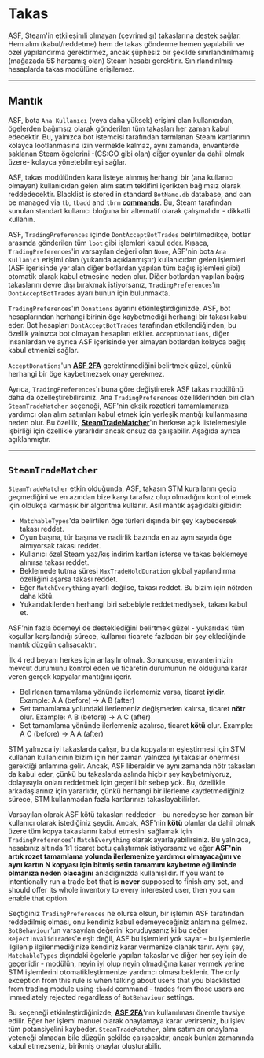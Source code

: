 # Takas

ASF, Steam'in etkileşimli olmayan (çevrimdışı) takaslarına destek sağlar. Hem alım (kabul/reddetme) hem de takas gönderme hemen yapılabilir ve özel yapılandırma gerektirmez, ancak şüphesiz bir şekilde sınırlandırılmamış (mağazada 5$ harcamış olan) Steam hesabı gerektirir. Sınırlandırılmış hesaplarda takas modülüne erişilemez.

---

## Mantık

ASF, bota `Ana Kullanıcı` (veya daha yüksek) erişimi olan kullanıcıdan, ögelerden bağımsız olarak gönderilen tüm takasları her zaman kabul edecektir. Bu, yalnızca bot istemcisi tarafından farmlanan Steam kartlarının kolayca lootlanmasına izin vermekle kalmaz, aynı zamanda, envanterde saklanan Steam ögelerini -(CS:GO gibi olan) diğer oyunlar da dahil olmak üzere- kolayca yönetebilmeyi sağlar.

ASF, takas modülünden kara listeye alınmış herhangi bir (ana kullanıcı olmayan) kullanıcıdan gelen alım satım teklifini içerikten bağımsız olarak reddedecektir. Blacklist is stored in standard `BotName.db` database, and can be managed via `tb`, `tbadd` and `tbrm` **[commands](https://github.com/JustArchiNET/ArchiSteamFarm/wiki/Commands)**. Bu, Steam tarafından sunulan standart kullanıcı bloğuna bir alternatif olarak çalışmalıdır - dikkatli kullanın.

ASF, `TradingPreferences` içinde `DontAcceptBotTrades` belirtilmedikçe, botlar arasında gönderilen tüm `loot` gibi işlemleri kabul eder. Kısaca, `TradingPreferences`'in varsayılan değeri olan `None`, ASF'nin bota `Ana Kullanıcı` erişimi olan (yukarıda açıklanmıştır) kullanıcıdan gelen işlemleri (ASF içerisinde yer alan diğer botlardan yapılan tüm bağış işlemleri gibi) otomatik olarak kabul etmesine neden olur. Diğer botlardan yapılan bağış takaslarını devre dışı bırakmak istiyorsanız, `TradingPreferences`'ın `DontAcceptBotTrades` ayarı bunun için bulunmakta.

`TradingPreferences`'ın `Donations` ayarını etkinleştirdiğinizde, ASF, bot hesaplarından herhangi birinin öge kaybetmediği herhangi bir takası kabul eder. Bot hesapları `DontAcceptBotTrades` tarafından etkilendiğinden, bu özellik yalnızca bot olmayan hesapları etkiler. `AcceptDonations`, diğer insanlardan ve ayrıca ASF içerisinde yer almayan botlardan kolayca bağış kabul etmenizi sağlar.

`AcceptDonations`'un **[ASF 2FA](https://github.com/JustArchiNET/ArchiSteamFarm/wiki/Two-factor-authentication)** gerektirmediğini belirtmek güzel, çünkü herhangi bir öge kaybetmezsek onay gerekmez.

Ayrıca, `TradingPreferences`'ı buna göre değiştirerek ASF takas modülünü daha da özelleştirebilirsiniz. Ana `TradingPreferences` özelliklerinden biri olan `SteamTradeMatcher` seçeneği, ASF'nin eksik rozetleri tamamlamanıza yardımcı olan alım satımları kabul etmek için yerleşik mantığı kullanmasına neden olur. Bu özellik, **[SteamTradeMatcher](https://www.steamtradematcher.com)**'ın herkese açık listelemesiyle işbirliği için özellikle yararlıdır ancak onsuz da çalışabilir. Aşağıda ayrıca açıklanmıştır.

---

## `SteamTradeMatcher`

`SteamTradeMatcher` etkin olduğunda, ASF, takasın STM kurallarını geçip geçmediğini ve en azından bize karşı tarafsız olup olmadığını kontrol etmek için oldukça karmaşık bir algoritma kullanır. Asıl mantık aşağıdaki gibidir:

- `MatchableTypes`'da belirtilen öge türleri dışında bir şey kaybedersek takası reddet.
- Oyun başına, tür başına ve nadirlik bazında en az aynı sayıda öge almıyorsak takası reddet.
- Kullanıcı özel Steam yaz/kış indirim kartları isterse ve takas beklemeye alınırsa takası reddet.
- Beklemede tutma süresi `MaxTradeHoldDuration` global yapılandırma özelliğini aşarsa takası reddet.
- Eğer `MatchEverything` ayarlı değilse, takası reddet. Bu bizim için nötrden daha kötü.
- Yukarıdakilerden herhangi biri sebebiyle reddetmediysek, takası kabul et.

ASF'nin fazla ödemeyi de desteklediğini belirtmek güzel - yukarıdaki tüm koşullar karşılandığı sürece, kullanıcı ticarete fazladan bir şey eklediğinde mantık düzgün çalışacaktır.

İlk 4 red beyanı herkes için anlaşılır olmalı. Sonuncusu, envanterinizin mevcut durumunu kontrol eden ve ticaretin durumunun ne olduğuna karar veren gerçek kopyalar mantığını içerir.

- Belirlenen tamamlama yönünde ilerlememiz varsa, ticaret **iyidir**. Example: A A (before) -> A B (after)
- Set tamamlama yolundaki ilerlemeniz değişmeden kalırsa, ticaret **nötr** olur. Example: A B (before) -> A C (after)
- Set tamamlama yönünde ilerlemeniz azalırsa, ticaret **kötü** olur. Example: A C (before) -> A A (after)

STM yalnızca iyi takaslarda çalışır, bu da kopyaların eşleştirmesi için STM kullanan kullanıcının bizim için her zaman yalnızca iyi takaslar önermesi gerektiği anlamına gelir. Ancak, ASF liberaldir ve aynı zamanda nötr takasları da kabul eder, çünkü bu takaslarda aslında hiçbir şey kaybetmiyoruz, dolayısıyla onları reddetmek için geçerli bir sebep yok. Bu, özellikle arkadaşlarınız için yararlıdır, çünkü herhangi bir ilerleme kaydetmediğiniz sürece, STM kullanmadan fazla kartlarınızı takaslayabilirler.

Varsayılan olarak ASF kötü takasları reddeder - bu neredeyse her zaman bir kullanıcı olarak istediğiniz şeydir. Ancak, ASF'nin **kötü** olanlar da dahil olmak üzere tüm kopya takaslarını kabul etmesini sağlamak için `TradingPreferences`'ı `MatchEverything` olarak ayarlayabilirsiniz. Bu yalnızca, hesabınız altında 1:1 ticaret botu çalıştırmak istiyorsanız ve eğer **ASF'nin artık rozet tamamlama yolunda ilerlemenize yardımcı olmayacağını ve aynı kartın N kopyası için bitmiş setin tamamını kaybetme eğiliminde olmanıza neden olacağını** anladığınızda kullanışlıdır. If you want to intentionally run a trade bot that is **never** supposed to finish any set, and should offer its whole inventory to every interested user, then you can enable that option.

Seçtiğiniz `TradingPreferences` ne olursa olsun, bir işlemin ASF tarafından reddedilmiş olması, onu kendiniz kabul edemeyeceğiniz anlamına gelmez. `BotBehaviour`'un varsayılan değerini koruduysanız ki bu değer `RejectInvalidTrades`'e eşit değil, ASF bu işlemleri yok sayar - bu işlemlerle ilgilenip ilgilenmediğinize kendiniz karar vermenize olanak tanır. Aynı şey, `MatchableTypes` dışındaki ögelerle yapılan takaslar ve diğer her şey için de geçerlidir - modülün, neyin iyi olup neyin olmadığına karar vermek yerine STM işlemlerini otomatikleştirmenize yardımcı olması beklenir. The only exception from this rule is when talking about users that you blacklisted from trading module using `tbadd` command - trades from those users are immediately rejected regardless of `BotBehaviour` settings.

Bu seçeneği etkinleştirdiğinizde, **[ASF 2FA](https://github.com/JustArchiNET/ArchiSteamFarm/wiki/Two-factor-authentication)**'nın kullanılması önemle tavsiye edilir. Eğer her işlemi manuel olarak onaylamaya karar verirseniz, bu işlev tüm potansiyelini kaybeder. `SteamTradeMatcher`, alım satımları onaylama yeteneği olmadan bile düzgün şekilde çalışacaktır, ancak bunları zamanında kabul etmezseniz, birikmiş onaylar oluşturabilir.